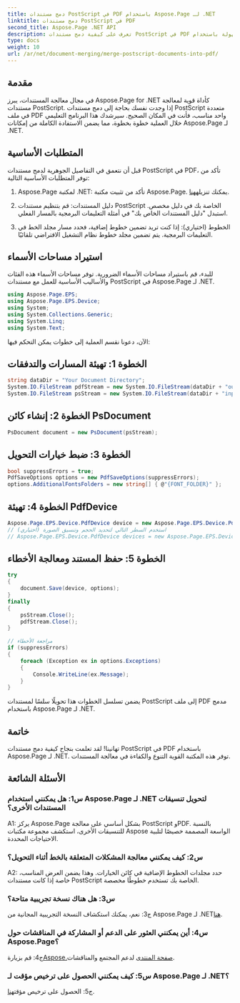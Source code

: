 ```yaml
---
title: دمج مستندات PostScript في PDF باستخدام Aspose.Page لـ .NET
linktitle: دمج مستندات PostScript في PDF
second_title: Aspose.Page .NET API
description: تعرف على كيفية دمج مستندات PostScript في PDF بسهولة باستخدام Aspose.Page لـ .NET. عزز قدرات معالجة المستندات لديك باستخدام هذا الدليل المفصّل خطوة بخطوة.
type: docs
weight: 10
url: /ar/net/document-merging/merge-postscript-documents-into-pdf/
---
```

## مقدمة

في مجال معالجة المستندات، يبرز Aspose.Page for .NET كأداة قوية لمعالجة مستندات PostScript. إذا وجدت نفسك بحاجة إلى دمج مستندات PostScript متعددة في ملف PDF واحد مناسب، فأنت في المكان الصحيح. سيرشدك هذا البرنامج التعليمي خلال العملية خطوة بخطوة، مما يضمن الاستفادة الكاملة من إمكانات Aspose.Page لـ .NET.

## المتطلبات الأساسية

قبل أن نتعمق في التفاصيل الجوهرية لدمج مستندات PostScript في PDF، تأكد من توفر المتطلبات الأساسية التالية:

1.  Aspose.Page لمكتبة .NET: تأكد من تثبيت مكتبة Aspose.Page. يمكنك تنزيله[هنا](https://releases.aspose.com/page/net/).

2. دليل المستندات: قم بتنظيم مستندات PostScript الخاصة بك في دليل مخصص. استبدل "دليل المستندات الخاص بك" في أمثلة التعليمات البرمجية بالمسار الفعلي.

3. الخطوط (اختياري): إذا كنت تريد تضمين خطوط إضافية، فحدد مسار مجلد الخط في التعليمات البرمجية. يتم تضمين مجلد خطوط نظام التشغيل الافتراضي تلقائيًا.

## استيراد مساحات الأسماء

للبدء، قم باستيراد مساحات الأسماء الضرورية. توفر مساحات الأسماء هذه الفئات والأساليب الأساسية للعمل مع مستندات PostScript في Aspose.Page لـ .NET.

```csharp
using Aspose.Page.EPS;
using Aspose.Page.EPS.Device;
using System;
using System.Collections.Generic;
using System.Linq;
using System.Text;
```

الآن، دعونا نقسم العملية إلى خطوات يمكن التحكم فيها:

## الخطوة 1: تهيئة المسارات والتدفقات

```csharp
string dataDir = "Your Document Directory";
System.IO.FileStream pdfStream = new System.IO.FileStream(dataDir + "outputPDF_out.pdf", System.IO.FileMode.Create, System.IO.FileAccess.Write);
System.IO.FileStream psStream = new System.IO.FileStream(dataDir + "input.ps", System.IO.FileMode.Open, System.IO.FileAccess.Read);
```

## الخطوة 2: إنشاء كائن PsDocument

```csharp
PsDocument document = new PsDocument(psStream);
```

## الخطوة 3: ضبط خيارات التحويل

```csharp
bool suppressErrors = true;
PdfSaveOptions options = new PdfSaveOptions(suppressErrors);
options.AdditionalFontsFolders = new string[] { @"{FONT_FOLDER}" };
```

## الخطوة 4: تهيئة PdfDevice

```csharp
Aspose.Page.EPS.Device.PdfDevice device = new Aspose.Page.EPS.Device.PdfDevice(pdfStream);
// استخدم السطر التالي لتحديد الحجم وتنسيق الصورة (اختياري)
// Aspose.Page.EPS.Device.PdfDevice devices = new Aspose.Page.EPS.Device.PdfDevice(pdfStream, new System.Drawing.Size(595, 842));
```

## الخطوة 5: حفظ المستند ومعالجة الأخطاء

```csharp
try
{
    document.Save(device, options);
}
finally
{
    psStream.Close();
    pdfStream.Close();
}

// مراجعة الأخطاء
if (suppressErrors)
{
    foreach (Exception ex in options.Exceptions)
    {
        Console.WriteLine(ex.Message);
    }
}
```

يضمن تسلسل الخطوات هذا تحويلًا سلسًا لمستندات PostScript إلى ملف PDF مدمج باستخدام Aspose.Page لـ .NET.

## خاتمة

تهانينا! لقد تعلمت بنجاح كيفية دمج مستندات PostScript في PDF باستخدام Aspose.Page لـ .NET. توفر هذه المكتبة القوية التنوع والكفاءة في معالجة المستندات.

## الأسئلة الشائعة

### س1: هل يمكنني استخدام Aspose.Page لـ .NET لتحويل تنسيقات المستندات الأخرى؟

A1: يركز Aspose.Page بشكل أساسي على معالجة PostScript وPDF. بالنسبة للتنسيقات الأخرى، استكشف مجموعة مكتبات Aspose الواسعة المصممة خصيصًا لتلبية الاحتياجات المحددة.

### س2: كيف يمكنني معالجة المشكلات المتعلقة بالخط أثناء التحويل؟

A2: حدد مجلدات الخطوط الإضافية في كائن الخيارات. وهذا يضمن العرض المناسب، خاصة إذا كانت مستندات PostScript الخاصة بك تستخدم خطوطًا مخصصة.

### س3: هل هناك نسخة تجريبية متاحة؟

 ج3: نعم، يمكنك استكشاف النسخة التجريبية المجانية من Aspose.Page لـ .NET[هنا](https://releases.aspose.com/).

### س4: أين يمكنني العثور على الدعم أو المشاركة في المناقشات حول Aspose.Page؟

 ج4: قم بزيارة[Aspose.صفحة المنتدى](https://forum.aspose.com/c/page/39) لدعم المجتمع والمناقشات.

### س5: كيف يمكنني الحصول على ترخيص مؤقت لـ Aspose.Page لـ .NET؟

 ج5: الحصول على ترخيص مؤقت[هنا](https://purchase.aspose.com/temporary-license/).